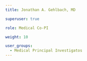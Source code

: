 ```yaml
---
title: Jonathan A. Gehlbach, MD

superuser: true

role: Medical Co-PI

weight: 10

user_groups:
  - Medical Principal Investigatos
---
```

